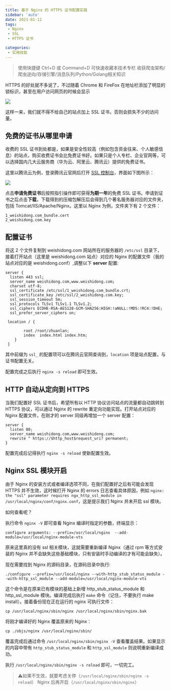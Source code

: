 ```yaml
---
title: 基于 Nginx 的 HTTPS 证书配置实践
sidebar: 'auto'
date: 2021-01-12
tags:
 - Nginx
 - SSL
 - HTTPS 证书

categories:
 - 实用技能
---
```


> 使用快捷键 Ctrl+D 或 Command+D 可快速收藏本技术专栏 收获爬虫架构/爬虫逆向/存储引擎/消息队列/Python/Golang相关知识


HTTPS 的好处就不多说了，不过随着 Chrome 和 FireFox 在地址栏添加了明显的锁标识，甚至在用户访问网页的时候会显示

![](https://img.weishidong.com/Jietu20210113-083305.png)

这样一来，我们就不得不给自己的站点加上 SSL 证书，否则会损失不少的访问量。

## 免费的证书从哪里申请

收费的 SSL 证书到处都是，如果是安全性较高（例如包含资金往来、个人敏感信息）的站点，购买收费证书会比免费证书好。如果只是个人专栏、企业官网等，可以选择国内几大云服务商（华为云、阿里云、腾讯云）提供的免费证书。

这里以腾讯云为例，登录腾讯云官网后打开 [SSL 控制台](https://console.cloud.tencent.com/ssl)，界面如下图所示：

![](https://img.weishidong.com/Jietu20210113-084012.png)

点击**申请免费证书**后按照指引操作即可获得**为期一年**的免费 SSL 证书。申请到证书之后点击**下载**，下载得到的压缩包解压后会得到几个著名服务器对应的文件夹，包括 Tomcat/IIS/Apache/Nginx。这里以 Nginx 为例，文件夹下有 2 个文件：
```
1_weishidong.com_bundle.cert
2_weishidong.com.key
```

## 配置证书
将这 2 个文件复制到 weishidong.com 网站所在的服务器的 `/etc/ssl` 目录下，接着打开站点（这里是 weishidong.com 站点）对应的 Nginx 的配置文件（我的站点对应的是 weishidong.conf）,调整以下 **server** 配置:
```
server {
  listen 443 ssl;
  server_name weishidong.com,www.weishidong.com;
  charset utf-8;
  ssl_certificate /etc/ssl/1_weishidong.com_bundle.crt;
  ssl_certificate_key /etc/ssl/2_weishidong.com.key;
  ssl_session_timeout 5m;  
  ssl_protocols TLSv1 TLSv1.1 TLSv1.2;
  ssl_ciphers ECDHE-RSA-AES128-GCM-SHA256:HIGH:!aNULL:!MD5:!RC4:!DHE;
  ssl_prefer_server_ciphers on;

 location / {
       
        root /root/zhuanlan;
        index  index.html index.htm;
    }
 }
```
其中前缀为 `ssl_` 的配置项可以在腾讯云官网查询到，`location` 项是站点配置，与证书配置无关。

配置完成之后执行 `nginx -s reload` 即可生效。

## HTTP 自动从定向到 HTTPS

当我们配置好 SSL 证书后，希望所有以 HTTP 协议访问站点的流量都自动跳转到 HTTPS 协议，可以通过 Nginx 的 rewrite 重定向功能实现。打开站点对应的 Nginx 配置文件，在刚才的 server 同级再增加一个 server 配置：

```
server {
  listen 80;
  server_name weishidong.com,www.weishidong.com;
  rewrite ^ https://$http_host$request_uri? permanent;
}
```

配置完成后记得执行 `nginx -s reload` 使新配置生效。

## Nginx SSL 模块开启

由于 Nginx 的安装方式或者编译选项不同，在我们配置好之后有可能会发现 HTTPS 并不生效，这时候打开 Nginx 的 errors 日志查看具体原因，例如 `nginx: the "ssl" parameter requires ngx_http_ssl_module in /usr/local/nginx/conf/nginx.conf`，这是提示我们 Nginx 并未开启 ssl 模块。

如何查看呢？

执行命令 `nginx -V` 即可查看 Nginx 编译时指定的参数，终端显示：

```
configure arguments: --prefix=/usr/local/nginx  --add-module=/usr/local/nginx-module-vts
```

原来这里真的没有 ssl 相关模块，这就需要重新编译 Nginx（通过 rpm 等方式安装的 Nginx 并不会缺失这些基础模块，只有安装时手动编译的才有可能会缺失）。

现在需要找到 Nginx 的源码目录，在源码目录中执行:
```
./configure --prefix=/usr/local/nginx --with-http_stub_status_module --with-http_ssl_module --add-module=/usr/local/nginx-module-vts
```
这个命令是在原来已有模块的基础上新增 http_stub_status_module 和 http_ssl_module 模块。编译完成后执行 `make` 命令（记住，不要执行 make install）。接着备份现在正在运行的 nginx 可执行文件：
```
cp /usr/local/nginx/sbin/nginx /usr/local/nginx/sbin/nginx.bak
```
将刚才编译好的 Nginx 覆盖原来的 Nginx：
```
cp ./objs/nginx /usr/local/nginx/sbin/
```
覆盖完成后通过命令 `/usr/local/nginx/sbin/nginx -V` 查看覆盖结果。如果显示的内容中带有 `http_stub_status_module` 和 `http_ssl_module` 则说明重新编译成功。

执行 `/usr/local/nginx/sbin/nginx -s reload` 即可，一切完工。

> ⚠️如果不生效，就要考虑关停（`/usr/local/nginx/sbin/nginx -s reload`） Nginx 后再开启（`/usr/local/nginx/sbin/nginx`）

<Vssue :title="$title" />

